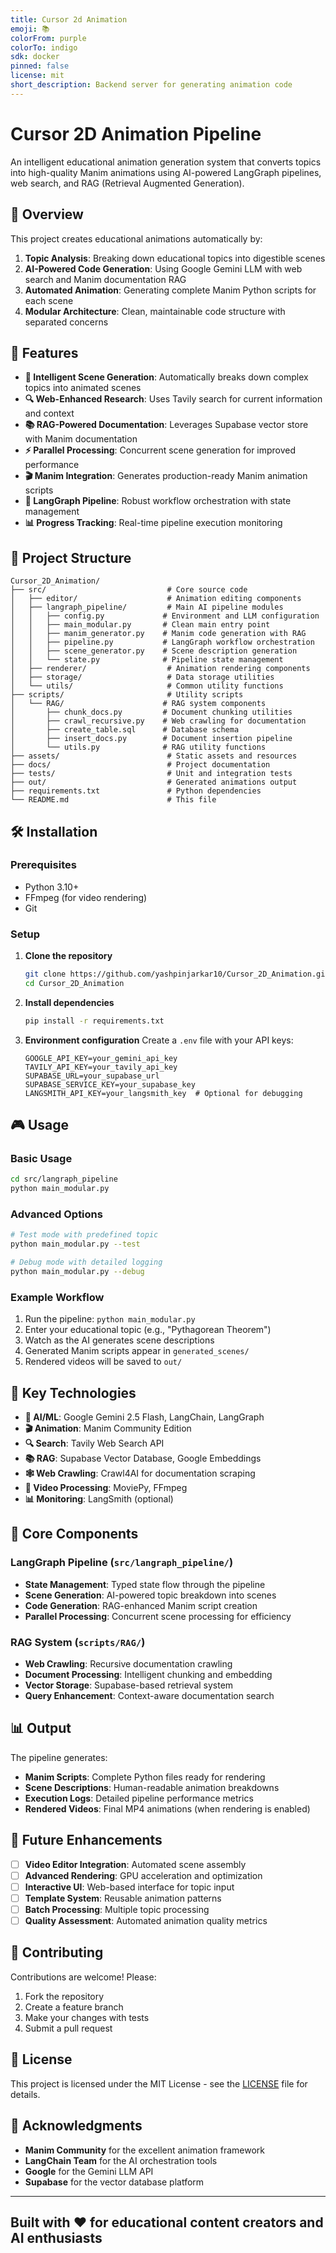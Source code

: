 ```yaml
---
title: Cursor 2d Animation
emoji: 📚
colorFrom: purple
colorTo: indigo
sdk: docker
pinned: false
license: mit
short_description: Backend server for generating animation code
---
```

# Cursor 2D Animation Pipeline

An intelligent educational animation generation system that converts topics into high-quality Manim animations using AI-powered LangGraph pipelines, web search, and RAG (Retrieval Augmented Generation).

## 🎯 Overview

This project creates educational animations automatically by:
1. **Topic Analysis**: Breaking down educational topics into digestible scenes
2. **AI-Powered Code Generation**: Using Google Gemini LLM with web search and Manim documentation RAG
3. **Automated Animation**: Generating complete Manim Python scripts for each scene
4. **Modular Architecture**: Clean, maintainable code structure with separated concerns

## 🚀 Features

- **🧠 Intelligent Scene Generation**: Automatically breaks down complex topics into animated scenes
- **🔍 Web-Enhanced Research**: Uses Tavily search for current information and context
- **📚 RAG-Powered Documentation**: Leverages Supabase vector store with Manim documentation
- **⚡ Parallel Processing**: Concurrent scene generation for improved performance
- **🎬 Manim Integration**: Generates production-ready Manim animation scripts
- **🔄 LangGraph Pipeline**: Robust workflow orchestration with state management
- **📊 Progress Tracking**: Real-time pipeline execution monitoring

## 📁 Project Structure

```
Cursor_2D_Animation/
├── src/                           # Core source code
│   ├── editor/                    # Animation editing components
│   ├── langraph_pipeline/         # Main AI pipeline modules
│   │   ├── config.py             # Environment and LLM configuration
│   │   ├── main_modular.py       # Clean main entry point
│   │   ├── manim_generator.py    # Manim code generation with RAG
│   │   ├── pipeline.py           # LangGraph workflow orchestration
│   │   ├── scene_generator.py    # Scene description generation
│   │   └── state.py              # Pipeline state management
│   ├── renderer/                  # Animation rendering components
│   ├── storage/                   # Data storage utilities
│   └── utils/                     # Common utility functions
├── scripts/                       # Utility scripts
│   └── RAG/                      # RAG system components
│       ├── chunk_docs.py         # Document chunking utilities
│       ├── crawl_recursive.py    # Web crawling for documentation
│       ├── create_table.sql      # Database schema
│       ├── insert_docs.py        # Document insertion pipeline
│       └── utils.py              # RAG utility functions
├── assets/                        # Static assets and resources
├── docs/                          # Project documentation
├── tests/                         # Unit and integration tests
├── out/                           # Generated animations output
├── requirements.txt               # Python dependencies
└── README.md                      # This file
```

## 🛠️ Installation

### Prerequisites
- Python 3.10+
- FFmpeg (for video rendering)
- Git

### Setup
1. **Clone the repository**
   ```bash
   git clone https://github.com/yashpinjarkar10/Cursor_2D_Animation.git
   cd Cursor_2D_Animation
   ```

2. **Install dependencies**
   ```bash
   pip install -r requirements.txt
   ```

3. **Environment configuration**
   Create a `.env` file with your API keys:
   ```env
   GOOGLE_API_KEY=your_gemini_api_key
   TAVILY_API_KEY=your_tavily_api_key
   SUPABASE_URL=your_supabase_url
   SUPABASE_SERVICE_KEY=your_supabase_key
   LANGSMITH_API_KEY=your_langsmith_key  # Optional for debugging
   ```

## 🎮 Usage

### Basic Usage
```bash
cd src/langraph_pipeline
python main_modular.py
```

### Advanced Options
```bash
# Test mode with predefined topic
python main_modular.py --test

# Debug mode with detailed logging
python main_modular.py --debug
```

### Example Workflow
1. Run the pipeline: `python main_modular.py`
2. Enter your educational topic (e.g., "Pythagorean Theorem")
3. Watch as the AI generates scene descriptions
4. Generated Manim scripts appear in `generated_scenes/`
5. Rendered videos will be saved to `out/`

## 🔧 Key Technologies

- **🤖 AI/ML**: Google Gemini 2.5 Flash, LangChain, LangGraph
- **🎬 Animation**: Manim Community Edition
- **🔍 Search**: Tavily Web Search API
- **📚 RAG**: Supabase Vector Database, Google Embeddings
- **🕸️ Web Crawling**: Crawl4AI for documentation scraping
- **🎥 Video Processing**: MoviePy, FFmpeg
- **📊 Monitoring**: LangSmith (optional)

## 🧩 Core Components

### LangGraph Pipeline (`src/langraph_pipeline/`)
- **State Management**: Typed state flow through the pipeline
- **Scene Generation**: AI-powered topic breakdown into scenes
- **Code Generation**: RAG-enhanced Manim script creation
- **Parallel Processing**: Concurrent scene processing for efficiency

### RAG System (`scripts/RAG/`)
- **Web Crawling**: Recursive documentation crawling
- **Document Processing**: Intelligent chunking and embedding
- **Vector Storage**: Supabase-based retrieval system
- **Query Enhancement**: Context-aware documentation search

## 📊 Output

The pipeline generates:
- **Manim Scripts**: Complete Python files ready for rendering
- **Scene Descriptions**: Human-readable animation breakdowns
- **Execution Logs**: Detailed pipeline performance metrics
- **Rendered Videos**: Final MP4 animations (when rendering is enabled)

## 🔮 Future Enhancements

- [ ] **Video Editor Integration**: Automated scene assembly
- [ ] **Advanced Rendering**: GPU acceleration and optimization
- [ ] **Interactive UI**: Web-based interface for topic input
- [ ] **Template System**: Reusable animation patterns
- [ ] **Batch Processing**: Multiple topic processing
- [ ] **Quality Assessment**: Automated animation quality metrics

## 🤝 Contributing

Contributions are welcome! Please:
1. Fork the repository
2. Create a feature branch
3. Make your changes with tests
4. Submit a pull request

## 📄 License

This project is licensed under the MIT License - see the [LICENSE](LICENSE) file for details.

## 🙏 Acknowledgments

- **Manim Community** for the excellent animation framework
- **LangChain Team** for the AI orchestration tools
- **Google** for the Gemini LLM API
- **Supabase** for the vector database platform

---

**Built with ❤️ for educational content creators and AI enthusiasts**
---
